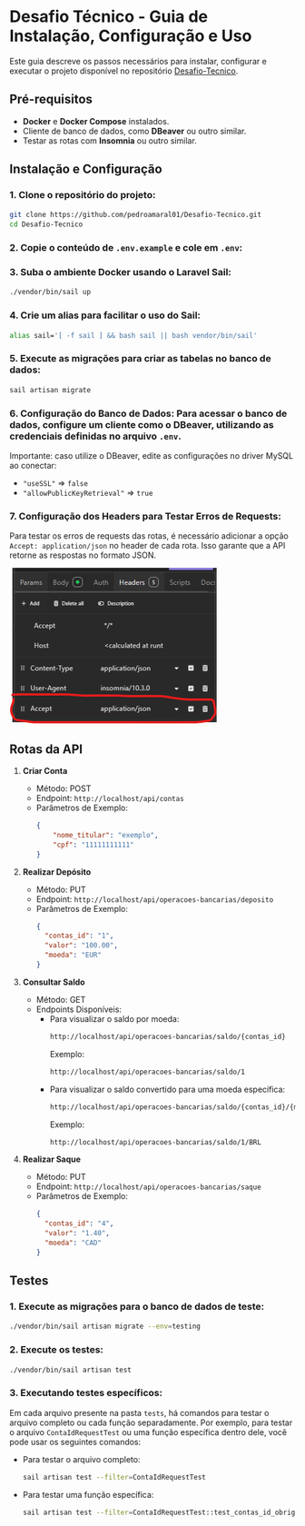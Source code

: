 # Desafio Técnico - Guia de Instalação, Configuração e Uso

Este guia descreve os passos necessários para instalar, configurar e executar o projeto disponível no repositório [Desafio-Tecnico](https://github.com/pedroamaral01/Desafio-Tecnico).

## Pré-requisitos

- **Docker** e **Docker Compose** instalados.
- Cliente de banco de dados, como **DBeaver** ou outro similar.
- Testar as rotas com **Insomnia** ou outro similar.

## Instalação e Configuração

### 1. Clone o repositório do projeto:

   ```bash
   git clone https://github.com/pedroamaral01/Desafio-Tecnico.git
   cd Desafio-Tecnico
   ```

### 2. Copie o conteúdo de `.env.example` e cole em `.env`:

### 3. Suba o ambiente Docker usando o Laravel Sail:

   ```bash
   ./vendor/bin/sail up
   ```

### 4. Crie um alias para facilitar o uso do Sail:

   ```bash
   alias sail='[ -f sail ] && bash sail || bash vendor/bin/sail'
   ```

### 5. Execute as migrações para criar as tabelas no banco de dados:

   ```bash
   sail artisan migrate
   ```

### 6. Configuração do Banco de Dados: Para acessar o banco de dados, configure um cliente como o DBeaver, utilizando as credenciais definidas no arquivo `.env`.

   Importante: caso utilize o DBeaver, edite as configurações no driver MySQL ao conectar:
   - `"useSSL"` ⇒ `false`
   - `"allowPublicKeyRetrieval"` ⇒ `true`

### 7. Configuração dos Headers para Testar Erros de Requests:

   Para testar os erros de requests das rotas, é necessário adicionar a opção `Accept: application/json` no header de cada rota. Isso garante que a API retorne as respostas no formato JSON.

   ![Exemplo Headers](image.png)

## Rotas da API

1. **Criar Conta**
   - Método: POST
   - Endpoint: `http://localhost/api/contas`
   - Parâmetros de Exemplo:
     ```json
     {
         "nome_titular": "exemplo", 
         "cpf": "11111111111" 
     }
     ```

2. **Realizar Depósito**
   - Método: PUT
   - Endpoint: `http://localhost/api/operacoes-bancarias/deposito`
   - Parâmetros de Exemplo:
     ```json
     {
       "contas_id": "1", 
       "valor": "100.00", 
       "moeda": "EUR"
     }
     ```

3. **Consultar Saldo**
   - Método: GET
   - Endpoints Disponíveis:
     - Para visualizar o saldo por moeda:
       ```bash
       http://localhost/api/operacoes-bancarias/saldo/{contas_id}
       ```
       Exemplo:
       ```bash
       http://localhost/api/operacoes-bancarias/saldo/1
       ```
     - Para visualizar o saldo convertido para uma moeda específica:
       ```bash
       http://localhost/api/operacoes-bancarias/saldo/{contas_id}/{moeda}
       ```
       Exemplo:
       ```bash
       http://localhost/api/operacoes-bancarias/saldo/1/BRL
       ```

4. **Realizar Saque**
   - Método: PUT
   - Endpoint: `http://localhost/api/operacoes-bancarias/saque`
   - Parâmetros de Exemplo:
     ```json
     {
       "contas_id": "4",
       "valor": "1.40",
       "moeda": "CAD"
     }
     ```

## Testes

### 1. Execute as migrações para o banco de dados de teste:

   ```bash
   ./vendor/bin/sail artisan migrate --env=testing
   ```

### 2. Execute os testes:

   ```bash
   ./vendor/bin/sail artisan test
   ```

### 3. Executando testes específicos:

   Em cada arquivo presente na pasta `tests`, há comandos para testar o arquivo completo ou cada função separadamente. Por exemplo, para testar o arquivo `ContaIdRequestTest` ou uma função específica dentro dele, você pode usar os seguintes comandos:

   - Para testar o arquivo completo:
     ```bash
     sail artisan test --filter=ContaIdRequestTest
     ```

   - Para testar uma função específica:
     ```bash
     sail artisan test --filter=ContaIdRequestTest::test_contas_id_obrigatorio_null_falha
     ```
